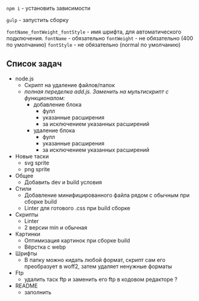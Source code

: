 `npm i` - установить зависимости

`gulp` - запустить сборку

`fontName_fontWeight_fontStyle` - имя шрифта, для автоматического подключения.
`fontName` - обязательно
`fontWeight` - не обязательно (400 по умолчанию)
`fontStyle` - не обязательно (normal по умолчанию)


## Список задач

- node.js
   - Скрипт на удаление файлов/папок
   - *полная переделка add.js. Заменить на мультискрипт с функционалом:*
      - добавление блока
         - фулл
         - указанные расширения
         - за исключением указанных расширений
      - удаление блока
         - фулл
         - указанные расширения
         - за исключением указанных расширений
- Новые таски
   - svg sprite
   - png sprite
- Общее
   - Добавить dev и build условия
- Стили
   - Добавление минифицированного файла рядом с обычным при сборке build
   - Linter для готового .css при build сборке
- Скрипты
   - Linter
   - 2 версии  min и обычная
- Картинки
   - Оптимизация картинок при сборке build
   - Вёрстка с webp
- Шрифты
   - В папку можно кидать любой формат, скрипт сам его преобразует в woff2, затем удаляет ненужные форматы
- Ftp
   - удалить таск ftp и заменить его ftp в кодовом редакторе ?
- README
   - заполнить
